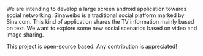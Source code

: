 We are intending to develop a large screen android application towards social networking. Sinaweibo is a traditional social platform marked by Sina.com. This kind of application shares the TV information mainly based on text. We want to explore some new social scenarios based on video and image sharing.

This project is open-source based. Any contribution is appreciated!